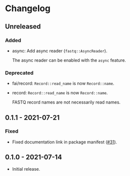 # Changelog

## Unreleased

### Added

  * async: Add async reader (`fastq::AsyncReader`).

    The async reader can be enabled with the `async` feature.

### Deprecated

  * fai/record: `Record::read_name` is now `Record::name`.

  * record: `Record::read_name` is now `Record::name`.

    FASTQ record names are not necessarily read names.

## 0.1.1 - 2021-07-21

### Fixed

  * Fixed documentation link in package manifest ([#31]).

[#31]: https://github.com/zaeleus/noodles/issues/31

## 0.1.0 - 2021-07-14

  * Initial release.
